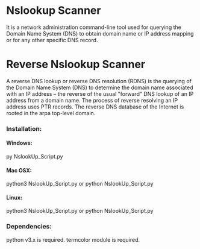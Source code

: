 # Nslookup Scanner

It is a network administration command-line tool used for querying the Domain Name System (DNS) to obtain domain name or IP address mapping or for any other specific DNS record.

# Reverse Nslookup Scanner

 A reverse DNS lookup or reverse DNS resolution (RDNS) is the querying of the Domain Name System (DNS) to determine the domain name associated with an IP address – the reverse of the usual "forward" DNS lookup of an IP address from a domain name. The process of reverse resolving an IP address uses PTR records. The reverse DNS database of the Internet is rooted in the arpa top-level domain.

 ### Installation:

 #### Windows:

 py NslookUp_Script.py

 #### Mac OSX:

 python3 NslookUp_Script.py
            or
python NslookUp_Script.py


#### Linux:

python3 NslookUp_Script.py
            or
python NslookUp_Script.py


### Dependencies:

python v3.x is required.
termcolor module is required.



